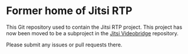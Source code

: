 # Former home of Jitsi RTP

This Git repository used to contain the Jitsi RTP project.  This project has now been moved to be a
subproject in the [Jitsi Videobridge](https://github.com/jitsi/jitsi-videobridge) repository.

Please submit any issues or pull requests there.


